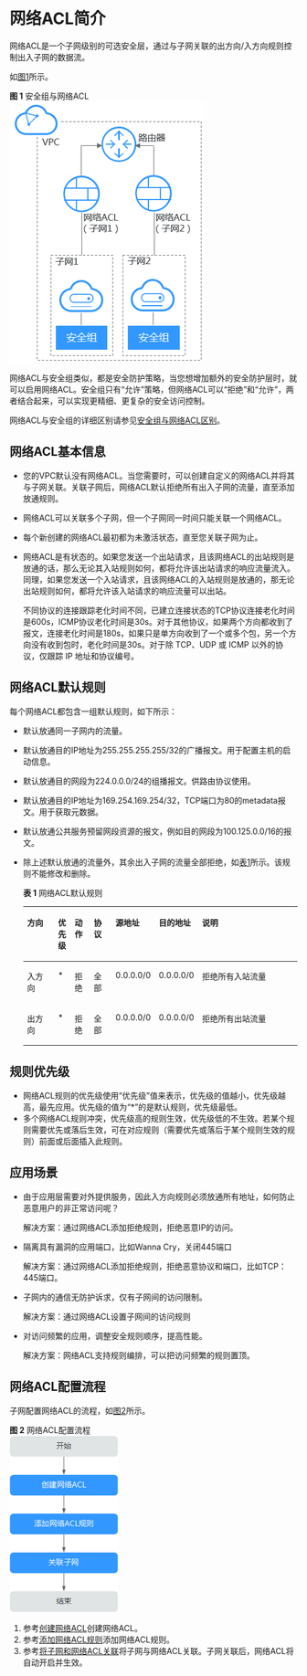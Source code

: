 # 网络ACL简介<a name="acl_0001"></a>

网络ACL是一个子网级别的可选安全层，通过与子网关联的出方向/入方向规则控制出入子网的数据流。

如[图1](#fig10469151512467)所示。

**图 1**  安全组与网络ACL<a name="fig10469151512467"></a>  
![](figures/安全组与网络ACL.png "安全组与网络ACL")

网络ACL与安全组类似，都是安全防护策略，当您想增加额外的安全防护层时，就可以启用网络ACL。安全组只有“允许”策略，但网络ACL可以“拒绝”和“允许”，两者结合起来，可以实现更精细、更复杂的安全访问控制。

网络ACL与安全组的详细区别请参见[安全组与网络ACL区别](安全组与网络ACL区别.md)。

## 网络ACL基本信息<a name="section1952742625114"></a>

-   您的VPC默认没有网络ACL。当您需要时，可以创建自定义的网络ACL并将其与子网关联。关联子网后，网络ACL默认拒绝所有出入子网的流量，直至添加放通规则。
-   网络ACL可以关联多个子网，但一个子网同一时间只能关联一个网络ACL。
-   每个新创建的网络ACL最初都为未激活状态，直至您关联子网为止。
-   网络ACL是有状态的。如果您发送一个出站请求，且该网络ACL的出站规则是放通的话，那么无论其入站规则如何，都将允许该出站请求的响应流量流入。同理，如果您发送一个入站请求，且该网络ACL的入站规则是放通的，那无论出站规则如何，都将允许该入站请求的响应流量可以出站。

    不同协议的连接跟踪老化时间不同，已建立连接状态的TCP协议连接老化时间是600s，ICMP协议老化时间是30s。对于其他协议，如果两个方向都收到了报文，连接老化时间是180s，如果只是单方向收到了一个或多个包，另一个方向没有收到包时，老化时间是30s。对于除 TCP、UDP 或 ICMP 以外的协议，仅跟踪 IP 地址和协议编号。


## 网络ACL默认规则<a name="section99541345213"></a>

每个网络ACL都包含一组默认规则，如下所示：

-   默认放通同一子网内的流量。
-   默认放通目的IP地址为255.255.255.255/32的广播报文。用于配置主机的启动信息。
-   默认放通目的网段为224.0.0.0/24的组播报文。供路由协议使用。
-   默认放通目的IP地址为169.254.169.254/32，TCP端口为80的metadata报文。用于获取元数据。
-   默认放通公共服务预留网段资源的报文，例如目的网段为100.125.0.0/16的报文。
-   除上述默认放通的流量外，其余出入子网的流量全部拒绝，如[表1](#table1034601475112)所示。该规则不能修改和删除。

    **表 1**  网络ACL默认规则

    <a name="table1034601475112"></a>
    <table><thead align="left"><tr id="row1267171445118"><th class="cellrowborder" valign="top" width="11.918808119188078%" id="mcps1.2.8.1.1"><p id="p4671214185116"><a name="p4671214185116"></a><a name="p4671214185116"></a>方向</p>
    </th>
    <th class="cellrowborder" valign="top" width="6.05939406059394%" id="mcps1.2.8.1.2"><p id="p46711614195111"><a name="p46711614195111"></a><a name="p46711614195111"></a>优先级</p>
    </th>
    <th class="cellrowborder" valign="top" width="7.0892910708929096%" id="mcps1.2.8.1.3"><p id="p186711114105115"><a name="p186711114105115"></a><a name="p186711114105115"></a>动作</p>
    </th>
    <th class="cellrowborder" valign="top" width="8.25917408259174%" id="mcps1.2.8.1.4"><p id="p86711114195114"><a name="p86711114195114"></a><a name="p86711114195114"></a>协议</p>
    </th>
    <th class="cellrowborder" valign="top" width="14.198580141985797%" id="mcps1.2.8.1.5"><p id="p12671101405114"><a name="p12671101405114"></a><a name="p12671101405114"></a>源地址</p>
    </th>
    <th class="cellrowborder" valign="top" width="12.568743125687428%" id="mcps1.2.8.1.6"><p id="p2671814165117"><a name="p2671814165117"></a><a name="p2671814165117"></a>目的地址</p>
    </th>
    <th class="cellrowborder" valign="top" width="39.90600939906009%" id="mcps1.2.8.1.7"><p id="p136711114195118"><a name="p136711114195118"></a><a name="p136711114195118"></a>说明</p>
    </th>
    </tr>
    </thead>
    <tbody><tr id="row167117147516"><td class="cellrowborder" valign="top" width="11.918808119188078%" headers="mcps1.2.8.1.1 "><p id="p14671214175113"><a name="p14671214175113"></a><a name="p14671214175113"></a>入方向</p>
    </td>
    <td class="cellrowborder" valign="top" width="6.05939406059394%" headers="mcps1.2.8.1.2 "><p id="p467181413516"><a name="p467181413516"></a><a name="p467181413516"></a>*</p>
    </td>
    <td class="cellrowborder" valign="top" width="7.0892910708929096%" headers="mcps1.2.8.1.3 "><p id="p767141475110"><a name="p767141475110"></a><a name="p767141475110"></a>拒绝</p>
    </td>
    <td class="cellrowborder" valign="top" width="8.25917408259174%" headers="mcps1.2.8.1.4 "><p id="p12671161413512"><a name="p12671161413512"></a><a name="p12671161413512"></a>全部</p>
    </td>
    <td class="cellrowborder" valign="top" width="14.198580141985797%" headers="mcps1.2.8.1.5 "><p id="p1967117148511"><a name="p1967117148511"></a><a name="p1967117148511"></a>0.0.0.0/0</p>
    </td>
    <td class="cellrowborder" valign="top" width="12.568743125687428%" headers="mcps1.2.8.1.6 "><p id="p10671101425118"><a name="p10671101425118"></a><a name="p10671101425118"></a>0.0.0.0/0</p>
    </td>
    <td class="cellrowborder" valign="top" width="39.90600939906009%" headers="mcps1.2.8.1.7 "><p id="p967101418517"><a name="p967101418517"></a><a name="p967101418517"></a>拒绝所有入站流量</p>
    </td>
    </tr>
    <tr id="row11671414155113"><td class="cellrowborder" valign="top" width="11.918808119188078%" headers="mcps1.2.8.1.1 "><p id="p1567121445119"><a name="p1567121445119"></a><a name="p1567121445119"></a>出方向</p>
    </td>
    <td class="cellrowborder" valign="top" width="6.05939406059394%" headers="mcps1.2.8.1.2 "><p id="p2671161475110"><a name="p2671161475110"></a><a name="p2671161475110"></a>*</p>
    </td>
    <td class="cellrowborder" valign="top" width="7.0892910708929096%" headers="mcps1.2.8.1.3 "><p id="p18671181425114"><a name="p18671181425114"></a><a name="p18671181425114"></a>拒绝</p>
    </td>
    <td class="cellrowborder" valign="top" width="8.25917408259174%" headers="mcps1.2.8.1.4 "><p id="p667111455114"><a name="p667111455114"></a><a name="p667111455114"></a>全部</p>
    </td>
    <td class="cellrowborder" valign="top" width="14.198580141985797%" headers="mcps1.2.8.1.5 "><p id="p3671114195119"><a name="p3671114195119"></a><a name="p3671114195119"></a>0.0.0.0/0</p>
    </td>
    <td class="cellrowborder" valign="top" width="12.568743125687428%" headers="mcps1.2.8.1.6 "><p id="p06711814205118"><a name="p06711814205118"></a><a name="p06711814205118"></a>0.0.0.0/0</p>
    </td>
    <td class="cellrowborder" valign="top" width="39.90600939906009%" headers="mcps1.2.8.1.7 "><p id="p17671814105114"><a name="p17671814105114"></a><a name="p17671814105114"></a>拒绝所有出站流量</p>
    </td>
    </tr>
    </tbody>
    </table>


## 规则优先级<a name="section74125695419"></a>

-   网络ACL规则的优先级使用“优先级”值来表示，优先级的值越小，优先级越高，最先应用。优先级的值为“\*”的是默认规则，优先级最低。
-   多个网络ACL规则冲突，优先级高的规则生效，优先级低的不生效。若某个规则需要优先或落后生效，可在对应规则（需要优先或落后于某个规则生效的规则）前面或后面插入此规则。

## 应用场景<a name="section1864416226298"></a>

-   由于应用层需要对外提供服务，因此入方向规则必须放通所有地址，如何防止恶意用户的非正常访问呢？

    解决方案：通过网络ACL添加拒绝规则，拒绝恶意IP的访问。

-   隔离具有漏洞的应用端口，比如Wanna Cry，关闭445端口

    解决方案：通过网络ACL添加拒绝规则，拒绝恶意协议和端口，比如TCP：445端口。

-   子网内的通信无防护诉求，仅有子网间的访问限制。

    解决方案：通过网络ACL设置子网间的访问规则

-   对访问频繁的应用，调整安全规则顺序，提高性能。

    解决方案：网络ACL支持规则编排，可以把访问频繁的规则置顶。


## 网络ACL配置流程<a name="section14396131910515"></a>

子网配置网络ACL的流程，如[图2](#fig91216511166)所示。

**图 2**  网络ACL配置流程<a name="fig91216511166"></a>  
![](figures/网络ACL配置流程.png "网络ACL配置流程")

1.  参考[创建网络ACL](创建网络ACL.md)创建网络ACL。
2.  参考[添加网络ACL规则](添加网络ACL规则.md)添加网络ACL规则。
3.  参考[将子网和网络ACL关联](将子网和网络ACL关联.md)将子网与网络ACL关联。子网关联后，网络ACL将自动开启并生效。

